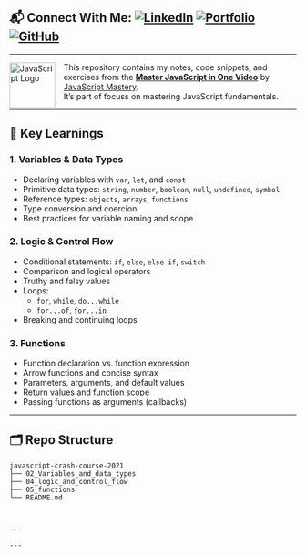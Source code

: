 

📬 Connect With Me:
[![LinkedIn](https://img.shields.io/badge/LinkedIn-0a66c2?style=flat&logo=linkedin&logoColor=white)](https://www.linkedin.com/in/jhulandey/)
[![Portfolio](https://img.shields.io/badge/Portfolio-000000?style=flat&logo=About.me&logoColor=white)](https://contra.com/jhulandey)
[![GitHub](https://img.shields.io/badge/GitHub-171515?style=flat&logo=github&logoColor=white)](https://github.com/JhulanD)
---
---

<img src="https://upload.wikimedia.org/wikipedia/commons/6/6a/JavaScript-logo.png" alt="JavaScript Logo" width="80" align="left" style="margin-right: 15px;"/>

This repository contains my notes, code snippets, and exercises from the **[Master JavaScript in One Video](https://www.youtube.com/watch?v=g7T23Xzys-A&list=PL2e00V5McIKQoAsYN2EwTKIvQzZDz69Hd&index=8)** by [JavaScript Mastery](https://www.youtube.com/@javascriptmastery).  
It’s part of focuss on mastering JavaScript fundamentals.

---

## 🚀 Key Learnings

### **1. Variables & Data Types**
- Declaring variables with `var`, `let`, and `const`
- Primitive data types: `string`, `number`, `boolean`, `null`, `undefined`, `symbol`
- Reference types: `objects`, `arrays`, `functions`
- Type conversion and coercion
- Best practices for variable naming and scope

### **2. Logic & Control Flow**
- Conditional statements: `if`, `else`, `else if`, `switch`
- Comparison and logical operators
- Truthy and falsy values
- Loops:
  - `for`, `while`, `do...while`
  - `for...of`, `for...in`
- Breaking and continuing loops

### **3. Functions**
- Function declaration vs. function expression
- Arrow functions and concise syntax
- Parameters, arguments, and default values
- Return values and function scope
- Passing functions as arguments (callbacks)

---

## 🗂 Repo Structure

```plaintext
javascript-crash-course-2021
├── 02_Variables_and_data_types
├── 04_logic_and_control_flow
├── 05_functions
└── README.md



---

---

